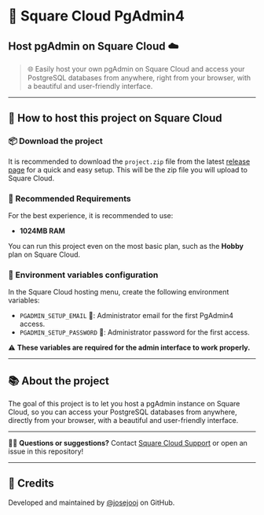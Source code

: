 
# 🐘 Square Cloud PgAdmin4
## Host pgAdmin on Square Cloud ☁️

> 🌐 Easily host your own pgAdmin on Square Cloud and access your PostgreSQL databases from anywhere, right from your browser, with a beautiful and user-friendly interface.

---


## 🚀 How to host this project on Square Cloud

### 📦 Download the project

It is recommended to download the `project.zip` file from the latest [release page](https://github.com/squarecloud-education/pgadmin4-web/releases) for a quick and easy setup. This will be the zip file you will upload to Square Cloud.

### 📝 Recommended Requirements

For the best experience, it is recommended to use:

- **1024MB RAM**

You can run this project even on the most basic plan, such as the **Hobby** plan on Square Cloud.

### 🔧 Environment variables configuration

In the Square Cloud hosting menu, create the following environment variables:

- `PGADMIN_SETUP_EMAIL` 📧: Administrator email for the first PgAdmin4 access.
- `PGADMIN_SETUP_PASSWORD` 🔑: Administrator password for the first access.

⚠️ **These variables are required for the admin interface to work properly.**

---

## 📚 About the project

The goal of this project is to let you host a pgAdmin instance on Square Cloud, so you can access your PostgreSQL databases from anywhere, directly from your browser, with a beautiful and user-friendly interface.

---

🙋‍♂️ **Questions or suggestions?** Contact [Square Cloud Support](https://squarecloud.app/sac) or open an issue in this repository!

---

## 🙏 Credits

Developed and maintained by [@josejooj](https://github.com/josejooj) on GitHub.
